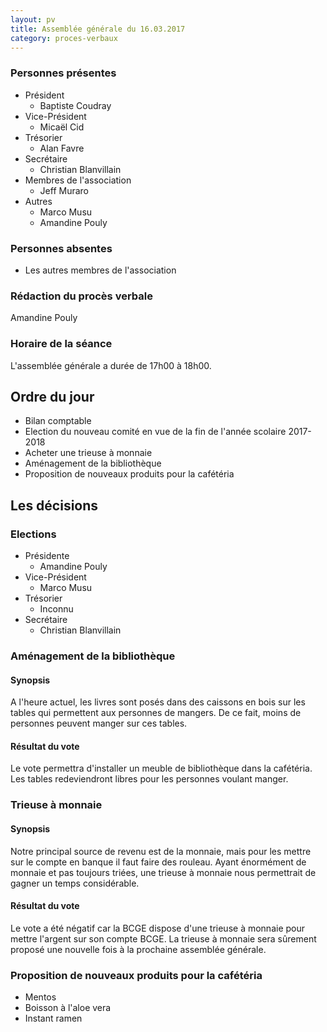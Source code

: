 ```yaml
---
layout: pv
title: Assemblée générale du 16.03.2017
category: proces-verbaux
---
```


### Personnes présentes

*   Président
    *   Baptiste Coudray
*   Vice-Président
    *   Micaël Cid
*   Trésorier
    *   Alan Favre
*   Secrétaire
    *   Christian Blanvillain
*   Membres de l'association
    *   Jeff Muraro
*   Autres
    *   Marco Musu
    *   Amandine Pouly

### Personnes absentes

*   Les autres membres de l'association

### Rédaction du procès verbale

Amandine Pouly

### Horaire de la séance

L'assemblée générale a durée de 17h00 à 18h00.

## Ordre du jour

*   Bilan comptable
*   Election du nouveau comité en vue de la fin de l'année scolaire 2017-2018
*   Acheter une trieuse à monnaie
*   Aménagement de la bibliothèque
*   Proposition de nouveaux produits pour la cafétéria

## Les décisions

### Elections

*   Présidente
    *   Amandine Pouly
*   Vice-Président
    *   Marco Musu
*   Trésorier
    *   Inconnu
*   Secrétaire
    *   Christian Blanvillain

### Aménagement de la bibliothèque

#### Synopsis

A l'heure actuel, les livres sont posés dans des caissons en bois sur les tables qui permettent aux personnes de mangers. De ce fait, moins de personnes peuvent manger sur ces tables.

#### Résultat du vote

Le vote permettra d'installer un meuble de bibliothèque dans la cafétéria. Les tables redeviendront libres pour les personnes voulant manger.

### Trieuse à monnaie

#### Synopsis

Notre principal source de revenu est de la monnaie, mais pour les mettre sur le compte en banque il faut faire des rouleau. Ayant énormément de monnaie et pas toujours triées, une trieuse à monnaie nous permettrait de gagner un temps considérable.

#### Résultat du vote

Le vote a été négatif car la BCGE dispose d'une trieuse à monnaie pour mettre l'argent sur son compte BCGE. La trieuse à monnaie sera sûrement proposé une nouvelle fois à la prochaine assemblée générale.

### Proposition de nouveaux produits pour la cafétéria

*   Mentos
*   Boisson à l'aloe vera
*   Instant ramen

